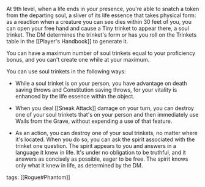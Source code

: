 At 9th level, when a life ends in your presence, you're able to snatch a token from the departing soul, a sliver of its life essence that takes physical form: as a reaction when a creature you can see dies within 30 feet of you, you can open your free hand and cause a Tiny trinket to appear there, a soul trinket. The DM determines the trinket's form or has you roll on the Trinkets table in the [[Player's Handbook]] to generate it.

You can have a maximum number of soul trinkets equal to your proficiency bonus, and you can't create one while at your maximum.

You can use soul trinkets in the following ways:

-   While a soul trinket is on your person, you have advantage on death saving throws and Constitution saving throws, for your vitality is enhanced by the life essence within the object.

-   When you deal [[Sneak Attack]] damage on your turn, you can destroy one of your soul trinkets that's on your person and then immediately use Wails from the Grave, without expending a use of that feature.

-   As an action, you can destroy one of your soul trinkets, no matter where it's located. When you do so, you can ask the spirit associated with the trinket one question. The spirit appears to you and answers in a language it knew in life. It's under no obligation to be truthful, and it answers as concisely as possible, eager to be free. The spirit knows only what it knew in life, as determined by the DM.

tags: [[Rogue#Phantom]]